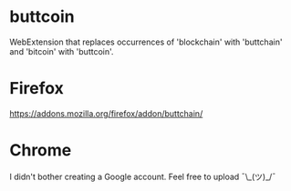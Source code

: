 buttcoin
=============

WebExtension that replaces occurrences of 'blockchain' with 'buttchain' and 'bitcoin' with 'buttcoin'.

# Firefox

https://addons.mozilla.org/firefox/addon/buttchain/

# Chrome

I didn't bother creating a Google account. Feel free to upload ¯\\\_(ツ)_/¯